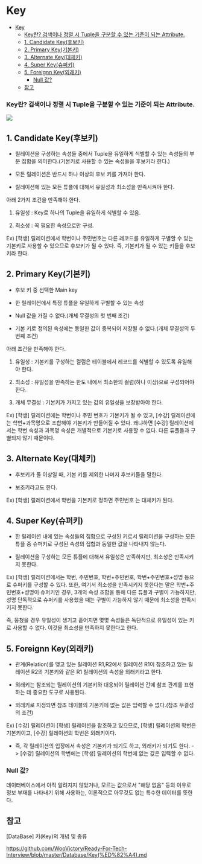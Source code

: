 # Key

- [Key](#key)
    - [Key란? 검색이나 정렬 시 Tuple을 구분할 수 있는 기준이 되는 Attribute.](#key란-검색이나-정렬-시-tuple을-구분할-수-있는-기준이-되는-attribute)
  - [1. Candidate Key(후보키)](#1-candidate-key후보키)
  - [2. Primary Key(기본키)](#2-primary-key기본키)
  - [3. Alternate Key(대체키)](#3-alternate-key대체키)
  - [4. Super Key(슈퍼키)](#4-super-key슈퍼키)
  - [5. Foreignn Key(외래키)](#5-foreignn-key외래키)
    - [Null 값?](#null-값)
  - [참고](#참고)


### Key란? 검색이나 정렬 시 Tuple을 구분할 수 있는 기준이 되는 Attribute.

  
![](https://user-images.githubusercontent.com/33534771/75773133-a4d02680-5d90-11ea-8ad0-ac4b85e438d2.png)

## 1. Candidate Key(후보키)

- 릴레이션을 구성하는 속성들 중에서 Tuple을 유일하게 식별할 수 있는 속성들의 부분 집합을 의미한다.(기본키로 사용할 수 있는 속성들을 후보키라 한다.)

- 모든 릴레이션은 반드시 하나 이상의 후보 키를 가져야 한다.

- 릴레이션에 있는 모든 튜플에 대해서 유일성과 최소성을 만족시켜야 한다.

아래 2가지 조건을 만족해야 한다.

 1. 유일성 : Key로 하나의 Tuple을 유일하게 식별할 수 있음.

2. 최소성 : 꼭 필요한 속성으로만 구성.

Ex) [학생] 릴레이션에서 학번이나 주민번호는 다른 레코드를 유일하게 구별할 수 있는 기본키로 사용할 수 있으므로 후보키가 될 수 있다. 즉, 기본키가 될 수 있는 키들을 후보키라 한다.

  

## 2. Primary Key(기본키)

- 후보 키 중 선택한 Main key

- 한 릴레이션에서 특정 튜플을 유일하게 구별할 수 있는 속성

- Null 값을 가질 수 없다.(개체 무결성의 첫 번째 조건)

- 기본 키로 정의된 속성에는 동일한 값이 중복되어 저장될 수 없다.(개체 무결성의 두 번째 조건)

아래 조건을 만족해야 한다.

1. 유일성 : 기본키를 구성하는 컬럼은 테이블에서 레코드를 식별할 수 있도록 유일해야 한다.

2. 최소성 : 유일성을 만족하는 한도 내에서 최소한의 컬럼(하나 이상)으로 구성되어야 한다.

3. 개체 무결성 : 기본키가 가지고 있는 값의 유일성을 보장받아야 한다.

Ex)
[학생] 릴레이션에는 학번이나 주민 번호가 기본키가 될 수 있고, [수강] 릴레이션에는 학번+과목명으로 조합해야 기본키가 만들어질 수 있다. 왜냐하면 [수강] 릴레이션에서는 학번 속성과 과목명 속성은 개별적으로 기본키로 사용할 수 없다. 다른 튜플들과 구별되지 않기 때문이다.

  

## 3. Alternate Key(대체키)

- 후보키가 둘 이상일 때, 기본 키를 제외한 나머지 후보키들을 말한다.

- 보조키라고도 한다.

Ex)
[학생] 릴레이션에서 학번을 기본키로 정하면 주민번호 는 대체키가 된다.

  

## 4. Super Key(슈퍼키)

- 한 릴레이션 내에 있는 속성들의 집합으로 구성된 키로서 릴레이션을 구성하는 모든 튜플 중 슈퍼키로 구성된 속성의 집합과 동일한 값을 나타내지 않는다.

- 릴레이션을 구성하는 모든 튜플에 대해서 유일성은 만족하지만, 최소성은 만족시키지 못한다.

Ex)
[학생] 릴레이션에서는 학번, 주민번호, 학번+주민번호, 학번+주민번호+성명 등으로 슈퍼키를 구성할 수 있다. 또한, 여기서 최소성을 만족시키지 못한다는 말은 학번+주민번호+성명이 슈퍼키인 경우, 3개의 속성 조합을 통해 다른 튜플과 구별이 가능하지만, 성명 단독적으로 슈퍼키를 사용했을 때는 구별이 가능하지 않기 때문에 최소성을 만족시키지 못한다.

  

즉, 뭉쳤을 경우 유일성이 생기고 흩어지면 몇몇 속성들은 독단적으로 유일성이 있는 키로 사용할 수 없다. 이것을 최소성을 만족하지 못한다고 한다.

  

## 5. Foreignn Key(외래키)

- 관계(Relation)를 맺고 있는 릴레이션 R1,R2에서 릴레이션 R1이 참조하고 있는 릴레이션 R2의 기본키와 같은 R1 릴레이션의 속성을 외래키라고 한다.

- 외래키는 참조되는 릴레이션의 기본키와 대응되어 릴레이션 간에 참조 관계를 표현하는 데 중요한 도구로 사용된다.

- 외래키로 지정되면 참조 테이블의 기본키에 없는 값은 입력할 수 없다.(참조 무결성의 조건)

Ex)
[수강] 릴레이션이 [학생] 릴레이션을 참조하고 있으므로, [학생] 릴레이션의 학번은 기본키이고, [수강] 릴레이션의 학번은 외래키이다.

- 즉, 각 릴레이션의 입장에서 속성은 기본키가 되기도 하고, 외래키가 되기도 한다.
-> [수강] 릴레이션의 학번에는 [학생] 릴레이션의 학번에 없는 값은 입력할 수 없다.


### Null 값?
데이터베이스에서 아직 알려지지 않았거나, 모르는 값으로서 "해당 없음" 등의 이유로 정보 부재를 나타내기 위해 사용하는, 이론적으로 아무것도 없는 특수한 데이터를 뜻한다.

  

## 참고

[DataBase] 키(Key)의 개념 및 종류

  

https://github.com/WooVictory/Ready-For-Tech-Interview/blob/master/Database/Key(%ED%82%A4).md